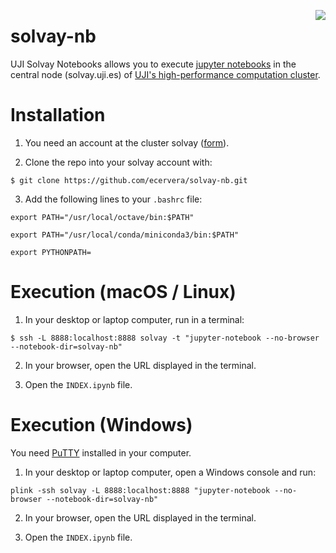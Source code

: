 [<img src="https://upload.wikimedia.org/wikipedia/commons/thumb/8/81/Ernest_Solvay.jpg/164px-Ernest_Solvay.jpg" align="right">](https://en.wikipedia.org/wiki/Ernest_Solvay)
# solvay-nb
UJI Solvay Notebooks allows you to execute [jupyter notebooks](https://jupyter.org/index.html)
in the central node (solvay.uji.es) of [UJI's high-performance
computation cluster](http://www.uji.es/serveis/si/serveis/calcul/recal/).

# Installation
1. You need an account at the cluster solvay ([form](https://e-ujier.uji.es/pls/www/!gri_ass.spi020102?p_proc=251&p_tema=12)). 

2. Clone the repo into your solvay account with:

`$ git clone https://github.com/ecervera/solvay-nb.git`

3. Add the following lines to your `.bashrc` file:

`export PATH="/usr/local/octave/bin:$PATH"`

`export PATH="/usr/local/conda/miniconda3/bin:$PATH"`

`export PYTHONPATH=`

# Execution (macOS / Linux)
1. In your desktop or laptop computer, run in a terminal:

`$ ssh -L 8888:localhost:8888 solvay -t "jupyter-notebook --no-browser --notebook-dir=solvay-nb"`

2. In your browser, open the URL displayed in the terminal.

3. Open the `INDEX.ipynb` file.

# Execution (Windows)

You need [PuTTY](http://www.putty.org/) installed in your computer.

1. In your desktop or laptop computer, open a Windows console and run:

`plink -ssh solvay -L 8888:localhost:8888 "jupyter-notebook --no-browser --notebook-dir=solvay-nb"`

2. In your browser, open the URL displayed in the terminal.

3. Open the `INDEX.ipynb` file.
